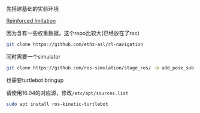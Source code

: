 先搭建基础的实验环境

[Reinforced Imitation](<https://github.com/ethz-asl/rl-navigation>)

因为含有一些权重数据，这个repo比较大(已经放在了rec)

```bash
git clone https://github.com/ethz-asl/rl-navigation
```

同时需要一个simulator

```bash
git clone https://github.com/ros-simulation/stage_ros/ -b add_pose_sub
```

也需要turtlebot bringup

请使用16.04的对应源，修改`/etc/apt/sources.list`

```bash
sudo apt install ros-kinetic-turtlebot
```



